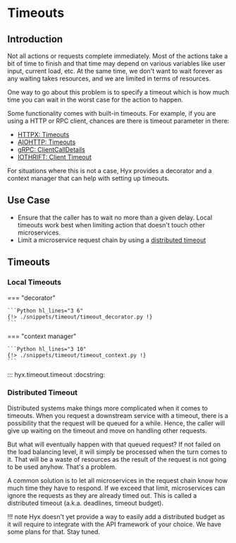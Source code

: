 # Timeouts

## Introduction

Not all actions or requests complete immediately. 
Most of the actions take a bit of time to finish and that time may depend on various variables like user input, current load, etc.
At the same time, we don't want to wait forever as any waiting takes resources, and we are limited in terms of resources.

One way to go about this problem is to specify a timeout which is how much time you can wait in the worst case for the action to happen.

Some functionality comes with built-in timeouts. For example, if you are using a HTTP or RPC client, chances are there is timeout parameter in there:

* [HTTPX: Timeouts](https://www.python-httpx.org/compatibility/#timeouts)
* [AIOHTTP: Timeouts](https://docs.aiohttp.org/en/stable/client_quickstart.html#timeouts)
* [gRPC: ClientCallDetails](https://grpc.github.io/grpc/python/grpc_asyncio.html#grpc.aio.ClientCallDetails)
* [IOTHRIFT: Client Timeout](https://aiothrift.readthedocs.io/en/latest/examples.html?highlight=timeout#aio-thrift-client)

For situations where this is not a case, 
Hyx provides a decorator and a context manager that can help with setting up timeouts.

## Use Case

* Ensure that the caller has to wait no more than a given delay. Local timeouts work best when limiting action that doesn't touch other microservices.
* Limit a microservice request chain by using a [distributed timeout](#distributed-timeout)

## Timeouts

### Local Timeouts

=== "decorator"

    ```Python hl_lines="3 6"
    {!> ./snippets/timeout/timeout_decorator.py !}
    ```

=== "context manager"

    ```Python hl_lines="3 10"
    {!> ./snippets/timeout/timeout_context.py !}
    ```

::: hyx.timeout.timeout
    :docstring:

### Distributed Timeout

Distributed systems make things more complicated when it comes to timeouts. 
When you request a downstream service with a timeout, there is a possibility that the request will be queued for a while.
Hence, the caller will give up waiting on the timeout and move on handling other requests.

But what will eventually happen with that queued request? 
If not failed on the load balancing level, it will simply be processed when the turn comes to it. 
That will be a waste of resources as the result of the request is not going to be used anyhow. That's a problem.

A common solution is to let all microservices in the request chain know how much time they have to respond. 
If we exceed that limit, microservices can ignore the requests as they are already timed out. 
This is called a distributed timeout (a.k.a. deadlines, timeout budget).

!!! note
    Hyx doesn't yet provide a way to easily add a distributed budget 
    as it will require to integrate with the API framework of your choice. We have some plans for that. Stay tuned.